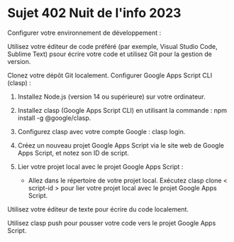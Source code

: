# Sujet 402 Nuit de l'info 2023

Configurer votre environnement de développement :

Utilisez votre éditeur de code préféré (par exemple, Visual Studio Code, Sublime Text) psour écrire votre code et utilisez Git pour la gestion de version.

Clonez votre dépôt Git localement.
Configurer Google Apps Script CLI (clasp) :

1. Installez Node.js (version 14 ou supérieure) sur votre ordinateur.

2. Installez clasp (Google Apps Script CLI) en utilisant la commande : npm install -g @google/clasp.

3. Configurez clasp avec votre compte Google : clasp login.

4. Créez un nouveau projet Google Apps Script via le site web de Google Apps Script, et notez son ID de script.

5. Lier votre projet local avec le projet Google Apps Script :
    - Allez dans le répertoire de votre projet local.
    Exécutez clasp clone < script-id > pour lier votre projet local avec le projet Google Apps Script.

Utilisez votre éditeur de texte pour écrire du code localement.

Utilisez clasp push pour pousser votre code vers le projet Google Apps Script.
